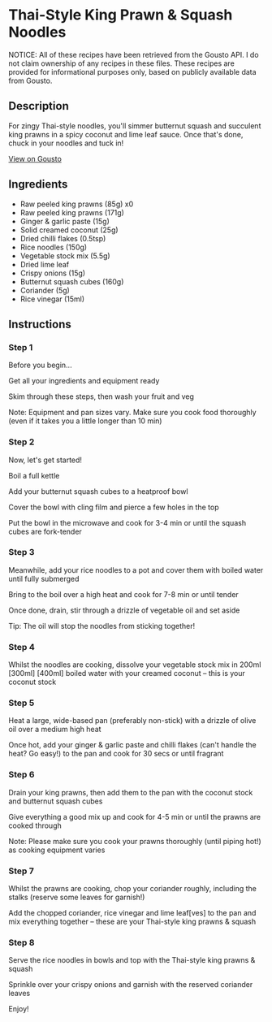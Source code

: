 # Thai-Style King Prawn & Squash Noodles

NOTICE: All of these recipes have been retrieved from the Gousto API. I do not claim ownership of any recipes in these files. These recipes are provided for informational purposes only, based on publicly available data from Gousto.

## Description

For zingy Thai-style noodles, you'll simmer butternut squash and succulent king prawns in a spicy coconut and lime leaf sauce. Once that's done, chuck in your noodles and tuck in!

[View on Gousto](https://www.gousto.co.uk/recipes/cookbook/10-min-thai-king-prawn-squash-noodles)

## Ingredients

- Raw peeled king prawns (85g) x0
- Raw peeled king prawns (171g)
- Ginger & garlic paste (15g)
- Solid creamed coconut (25g)
- Dried chilli flakes (0.5tsp)
- Rice noodles (150g)
- Vegetable stock mix (5.5g)
- Dried lime leaf
- Crispy onions (15g)
- Butternut squash cubes (160g)
- Coriander (5g)
- Rice vinegar (15ml)

## Instructions


### Step 1

Before you begin...

Get all your ingredients and equipment ready

Skim through these steps, then wash your fruit and veg

Note: Equipment and pan sizes vary. Make sure you cook food thoroughly (even if it takes you a little longer than 10 min)


### Step 2

Now, let's get started!

Boil a full kettle

Add your butternut squash cubes to a heatproof bowl

Cover the bowl with cling film and pierce a few holes in the top

Put the bowl in the microwave and cook for 3-4 min or until the squash cubes are fork-tender


### Step 3

Meanwhile, add your rice noodles to a pot and cover them with boiled water until fully submerged

Bring to the boil over a high heat and cook for 7-8 min or until tender

Once done, drain, stir through a drizzle of vegetable oil and set aside

Tip: The oil will stop the noodles from sticking together!


### Step 4

Whilst the noodles are cooking, dissolve your vegetable stock mix in 200ml <span class="text-purple">[300ml]</span><span class="text-danger"> [400ml]</span> boiled water with your creamed coconut – this is your coconut stock


### Step 5

Heat a large, wide-based pan (preferably non-stick) with a drizzle of olive oil over a medium high heat

Once hot, add your ginger & garlic paste and chilli flakes (can't handle the heat? Go easy!) to the pan and cook for 30 secs or until fragrant


### Step 6

Drain your king prawns, then add them to the pan with the coconut stock and butternut squash cubes

Give everything a good mix up and cook for 4-5 min or until the prawns are cooked through

Note: Please make sure you cook your prawns thoroughly (until piping hot!) as cooking equipment varies


### Step 7

Whilst the prawns are cooking, chop your coriander roughly, including the stalks (reserve some leaves for garnish!)

Add the chopped coriander, rice vinegar and lime leaf[ves] to the pan and mix everything together – these are your Thai-style king prawns & squash

### Step 8

Serve the rice noodles in bowls and top with the Thai-style king prawns & squash

Sprinkle over your crispy onions and garnish with the reserved coriander leaves

Enjoy!

